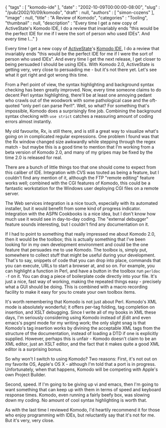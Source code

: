 {
   "tags" : [
      "komodo-ide"
   ],
   "date" : "2002-10-09T00:00:00-08:00",
   "slug" : "/pub/2002/10/09/komodo",
   "draft" : null,
   "authors" : [
      "simon-cozens"
   ],
   "image" : null,
   "title" : "A Review of Komodo",
   "categories" : "Tooling",
   "thumbnail" : null,
   "description" : "Every time I get a new copy of ActiveState's Komodo IDE, I do a review that invariably ends &quot;this would be the perfect IDE for me if I were the sort of person who used IDEs&quot;. And every time I..."
}





Every time I get a new copy of
[ActiveState](http://www.activestate.com/)'s [Komodo
IDE](http://www.activestate.com/Products/Komodo/), I do a review that
invariably ends "this would be the perfect IDE for me if I were the sort
of person who used IDEs". And every time I get the next release, I get
closer to being persuaded I should be using IDEs. With Komodo 2.0,
ActiveState is getting very, very close to persuading me - but it's not
there yet. Let's see what it got right and got wrong this time.

From a Perl point of view, the syntax highlighting and background syntax
checking has been greatly improved. Now, every time someone claims to do
decent Perl syntax highlighting, there'll be at least one annoying
pedant who crawls out of the woodwork with some pathological case and
the oft-quoted "only perl can parse Perl!". Well, so what? For something
that's impossible, Komodo does a surprisingly fine job. Combining the
background syntax checking with `use strict` catches a reassuring amount
of coding errors almost instantly.

My old favourite, Rx, is still there, and is still a great way to
visualize what's going on in complicated regular expressions. One
problem I found was that the Rx window changed size awkwardly while
stepping through the regex match - but maybe this is a good time to
mention that I'm working from a beta version of Komodo 2.0, and many of
my gripes may be fixed by the time 2.0 is released for real.

There are a bunch of little things too that one should come to expect
from this caliber of IDE. Integration with CVS was touted as being a
feature, but I couldn't find any mention of it, although the FTP "remote
editing" feature works well; combined with the CGI features of Komodo,
this could be a fantastic workstation for the Windows user deploying CGI
files on a remote server.

The Web services integration is a nice touch, especially with its
automated installer, but it would benefit from some kind of progress
indicator. Integration with the ASPN Cookbooks is a nice idea, but I
don't know how much use it would see in day-to-day coding. The "external
debugger" feature sounds interesting, but I couldn't find any
documentation on it.

If I had to point to something that really impressed me about Komodo
2.0, then it would be the toolbox; this is actually something that I've
been looking for in my own development environment and could be the one
feature that persuades me to use Komodo. The toolbox is, simply put,
somewhere to collect stuff that might be useful during your development.
That's to say, snippets of code that you can drop into place, commands
that you can execute, URLs to start a browser at, and so on. For
example, you can highlight a function in Perl, and have a button in the
toolbox run `perldoc -f` on it. You can drag a piece of boilerplate code
directly into your file. It's just a nice, fast way of working, making
the repeated things easy - precisely what a GUI should be doing. This is
combined with a macro recording facility to make it easy for you to
create your own toolbox items.

It's worth remembering that Komodo is not just about Perl. Komodo's XML
mode is absolutely wonderful; it offers per-tag folding, tag completion
on insertion, and XSLT debugging. Since I write all of my books in XML
these days, I'm seriously considering using Komodo instead of jEdit and
even emacs's psgml mode for my writing work; the only slight snag is
that Komodo's tag insertion works by divining the acceptable XML tags
from the structure of the documentation, instead of loading a DTD if one
is explicitly supplied. However, perhaps this is unfair - Komodo doesn't
claim to be an XML editor, just an XSLT editor, and the fact that it
makes quite a good XML editor is a surprising bonus.

So why won't I switch to using Komodo? Two reasons: First, it's not out
on my favorite OS, Apple's OS X - although I'm told that a port is in
progress. Unfortunately, when that happens, Komodo will be competing
with Apple's own Project Builder.

Second, speed. If I'm going to be giving up vi and emacs, then I'm going
to want something that can keep up with them in terms of speed and
keyboard response times. Komodo, even running a fairly beefy box, was
slowing down my coding. No amount of cool syntax highlighting is worth
that.

As with the last time I reviewed Komodo, I'd heartily recommend it for
those who enjoy programming with IDEs, but reluctantly say that it's not
for me. But it's very, very close.


